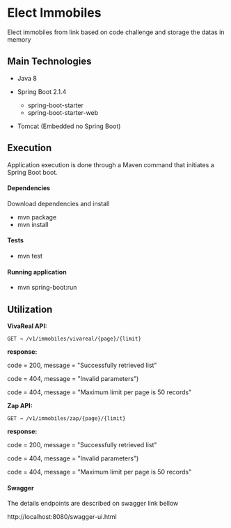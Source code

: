 # Elect Immobiles

Elect immobiles from link based on code challenge and storage the datas in memory

## Main Technologies
- Java 8

- Spring Boot 2.1.4
    - spring-boot-starter
    - spring-boot-starter-web
    
- Tomcat (Embedded no Spring Boot)

## Execution
Application execution is done through a Maven command that initiates a Spring Boot boot.

#### Dependencies
Download dependencies and install
- mvn package
- mvn install

#### Tests
- mvn test

#### Running application
- mvn spring-boot:run

## Utilization

**VivaReal API:**
```
GET → /v1/immobiles/vivareal/{page}/{limit}
```
**response:**
<p>code = 200, message = "Successfully retrieved list"</p>
<p>code = 404, message = "Invalid parameters")</p>
<p>code = 404, message = "Maximum limit per page is 50 records"</p>

**Zap API:**
```
GET → /v1/immobiles/zap/{page}/{limit}
```
**response:**
<p>code = 200, message = "Successfully retrieved list"</p>
<p>code = 404, message = "Invalid parameters")</p>
<p>code = 404, message = "Maximum limit per page is 50 records"</p>

#### Swagger

The details endpoints are described on swagger link bellow

<a hreg="http://localhost:8080/swagger-ui.html">http://localhost:8080/swagger-ui.html</a>
